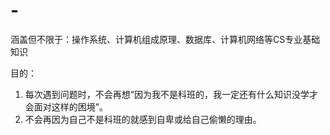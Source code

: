 # -
涵盖但不限于：操作系统、计算机组成原理、数据库、计算机网络等CS专业基础知识

目的：
1. 每次遇到问题时，不会再想“因为我不是科班的，我一定还有什么知识没学才会面对这样的困境”。
2. 不会再因为自己不是科班的就感到自卑或给自己偷懒的理由。
